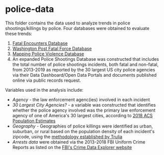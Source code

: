 # police-data
This folder contains the data used to analyze trends in police shootings/killings by police. Four databases were obtained to evaluate these trends:
1. [Fatal Encounters Database](https://fatalencounters.org/)
2. [Washington Post Fatal Force Database](https://github.com/washingtonpost/data-police-shootings/blob/master/fatal-police-shootings-data.csv)
3. [Mapping Police Violence Database](https://mappingpoliceviolence.org/s/MPVDatasetDownload.xlsx)
4. An expanded Police Shootings Database was constructed that includes the total number of police shootings incidents, both fatal and non-fatal, from 2013-2019 as reported by the 30 largest US city police agencies via their Data Dashboard/Open Data Portals and documents published online via public records request.

Variables used in the analysis include:
- *Agency* - the law enforcement agenc(ies) involved in each incident
- *30 Largest City Agencies?* - a variable was constructed that identifies whether the police agency involved was the primary law enforcement agency of one of America's 30 largest cities, according to [2018 ACS Population Estimates](https://data.census.gov/cedsci/table?q=United%20States&g=0100000US.160000&tid=ACSDT1Y2018.B01003&hidePreview=true)
- *Geography* - Geographies of police killings were identified as urban, suburban, or rural based on the population density of each incident's zipcode, using the [methodology established by Trulia](http://jedkolko.com/wp-content/uploads/2015/05/full-ZCTA-urban-suburban-rural-classification.xlsx)
- *Arrests data* were obtained via the 2013-2018 FBI Uniform Crime Reports as listed on the [FBI's Crime Data Explorer website](https://crime-data-explorer.fr.cloud.gov/explorer/national/united-states/arrest)
